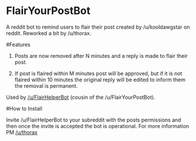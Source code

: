 # FlairYourPostBot

A reddit bot to remind users to flair their post created by /u/kooldawgstar on reddit. Reworked a bit by /u/thorax.

#Features

1) Posts are now removed after N minutes and a reply is made to flair their post.

2) If post is flaired within M minutes post will be approved, but if it is not flaired within 10 minutes the original reply will be edited to inform them the removal is permanent.

Used by [/u/FlairHelperBot](https://www.reddit.com/user/FlairHelperBot) (cousin of the /u/FlairYourPostBot).

#How to Install

Invite /u/FlairHelperBot to your subreddit with the posts permissions and then once the invite is accepted the bot is operational. For more information PM [/u/thorax](https://www.reddit.com/u/thorax/)
